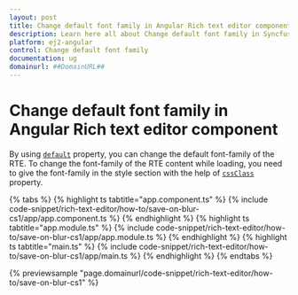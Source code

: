 ```yaml
---
layout: post
title: Change default font family in Angular Rich text editor component | Syncfusion
description: Learn here all about Change default font family in Syncfusion Angular Rich text editor component of Syncfusion Essential JS 2 and more.
platform: ej2-angular
control: Change default font family 
documentation: ug
domainurl: ##DomainURL##
---
```


# Change default font family in Angular Rich text editor component

By using [`default`](https://ej2.syncfusion.com/angular/documentation/api/rich-text-editor/#fontfamily) property, you can change the default font-family of the RTE. To change the font-family of the RTE content while loading, you need to give the font-family in the style section with the help of [`cssClass`](https://ej2.syncfusion.com/angular/documentation/api/rich-text-editor/#cssclass) property.

{% tabs %}
{% highlight ts tabtitle="app.component.ts" %}
{% include code-snippet/rich-text-editor/how-to/save-on-blur-cs1/app/app.component.ts %}
{% endhighlight %}
{% highlight ts tabtitle="app.module.ts" %}
{% include code-snippet/rich-text-editor/how-to/save-on-blur-cs1/app/app.module.ts %}
{% endhighlight %}
{% highlight ts tabtitle="main.ts" %}
{% include code-snippet/rich-text-editor/how-to/save-on-blur-cs1/app/main.ts %}
{% endhighlight %}
{% endtabs %}
  
{% previewsample "page.domainurl/code-snippet/rich-text-editor/how-to/save-on-blur-cs1" %}